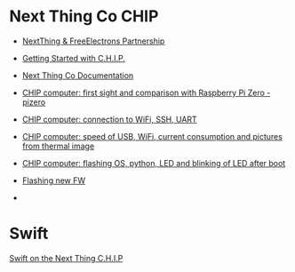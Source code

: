 Next Thing Co CHIP
==

- [NextThing & FreeElectrons Partnership](http://free-electrons.com/blog/free-electrons-chip-nextthing/)
- [Getting Started with C.H.I.P.](https://nextthingco.zendesk.com/hc/en-us/sections/201702957-Getting-Started-with-C-H-I-P-)
- [Next Thing Co Documentation](http://docs.getchip.com/#introduction)


- [CHIP computer: first sight and comparison with Raspberry Pi Zero - pizero](http://time4ee.com/articles.php?article_id=25)
- [CHIP computer: connection to WiFi, SSH, UART](http://time4ee.com/articles.php?article_id=26)
- [CHIP computer: speed of USB, WiFi, current consumption and pictures from thermal image](http://time4ee.com/articles.php?article_id=27])
- [CHIP computer: flashing OS, python, LED and blinking of LED after boot](http://time4ee.com/articles.php?article_id=28)
- [Flashing new FW](http://docs.getchip.com/chip.html#flash-chip-with-an-os)
- [](flash.getchip.com)

# Swift

[Swift on the Next Thing C.H.I.P](http://myroboticadventure.blogspot.mx/2016/06/swift-on-next-thing-chip.html)

